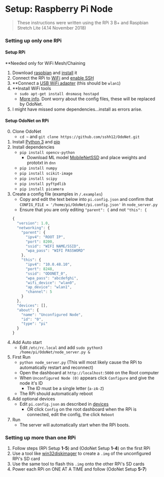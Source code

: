 # Setup: Raspberry Pi Node
> These instructions were written using the RPi 3 B+ and Raspbian Stretch Lite (4.14 
November 2018)
### Setting up only one RPi

#### Setup RPi
**Needed only for WiFi Mesh/Chaining
1. Download [raspbian](https://www.raspberrypi.org/downloads/raspbian/) and [install](https://www.raspberrypi.org/documentation/installation/installing-images/README.md) it
2. Connect the RPi to [WiFi](https://www.raspberrypi.org/documentation/configuration/wireless/wireless-cli.md) and [enable SSH](https://www.raspberrypi.org/documentation/remote-access/ssh/)
3. **Connect a [USB WiFi adapter](https://www.amazon.com/gp/product/B00YI0AIRS/ref=oh_aui_detailpage_o05_s00?ie=UTF8&psc=1) (this should be `wlan1`) 
4. **Install WiFi tools
	* `sudo apt-get install dnsmasq hostapd`
	* [More info](https://www.raspberrypi.org/documentation/configuration/wireless/access-point.md). Dont worry about the config files, these will be replaced by OdoNet.
5. I might have missed some dependencies...install as errors arise.

#### Setup OdoNet on RPi

0. Clone OdoNet
	* `cd ~` and `git clone https://github.com/sshh12/OdoNet.git`
1. Install [Python 3](https://www.python.org/downloads/) and [pip](https://stackoverflow.com/questions/4750806/how-do-i-install-pip-on-windows)
2. Install dependencies
	* `pip install opencv-python`
		* Download ML model [MobileNetSSD](https://github.com/chuanqi305/MobileNet-SSD) and place weights and prototxt in `dnn`
	* `pip install numpy`
	* `pip install scikit-image`
	* `pip install scipy`
	* `pip install pyftpdlib`
	* `pip install picamera`
3. Create a config file (examples in `/.examples`)
	* Copy and edit the text below into `pi.config.json` and confirm that `CONFIG_FILE = '/home/pi/OdoNet/pi.config.json'` in `node_server.py`
	* Ensure that you are only editing `"parent": {` and not `"this": {`
	```javascript
	{
	  "version": 1.0,
	  "networking": {
	    "parent": {
	      "ipv4": "ROOT IP",
	      "port": 8200,
	      "ssid": "WIFI NAME/SSID",
	      "wpa_pass": "WIFI PASSWORD"
	    },
	    "this": {
	      "ipv4": "10.0.48.10",
	      "port": 8248,
	      "ssid": "ODONET_0",
	      "wpa_pass": "abcdefghi",
	      "wifi_device": "wlan0",
	      "ap_device": "wlan1",
	      "channel": 5
	    }
	  },
	  "devices": [],
	  "about": {
	    "name": "Unconfigured Node",
	    "id": "0",
	    "type": "pi"
	  }
	}
4. Add Auto start
	* Edit `/etc/rc.local` and add `sudo python3 /home/pi/OdoNet/node_server.py &`
5. First Run
	* `python node_server.py` (This will most likely cause the RPi to automatically restart and reconnect)
	* Open the dashboard at `http://localhost:5000` on the Root computer
	* When `Unconfigured Node (0)` appears click `Configure` and give the node it's ID
		* The ID must be a single letter (`a-zA-Z`)
	* The RPi should automatically reboot
6. Add optional devices
	* Edit `pi.config.json` as described in [devices](https://github.com/sshh12/OdoNet/blob/master/.docs/DEVICES.md)
		* OR click `Config` on the root dashboard when the RPi is connected, edit the config, the click `Reboot`
7. Run
	* The server will automatically start when the RPi boots.

### Setting up more than one RPi

1. Follow steps (RPi Setup **1-5**) and (OdoNet Setup **1-4**) on the first RPi
2. Use a tool like [win32diskimager](https://sourceforge.net/projects/win32diskimager/) to create a `.img` of the unconfigured RPi's SD card
3. Use the same tool to flash this `.img` onto the other RPi's SD cards
4. Power each RPi on ONE AT A TIME and follow  (OdoNet Setup **5-7**)